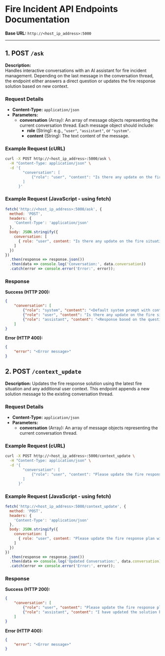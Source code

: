 # Fire Incident API Endpoints Documentation

**Base URL:** `http://<host_ip_address>:5000`

---

## 1. POST `/ask`

**Description:**  
Handles interactive conversations with an AI assistant for fire incident management. Depending on the last message in the conversation thread, the endpoint either answers a direct question or updates the fire response solution based on new context.

### Request Details

- **Content-Type:** `application/json`
- **Parameters:**  
  - **conversation** (Array): An array of message objects representing the current conversation thread. Each message object should include:
    - **role** (String): e.g., `"user"`, `"assistant"`, or `"system"`.
    - **content** (String): The text content of the message.

### Example Request (cURL)
```bash
curl -X POST http://<host_ip_address>:5000/ask \
  -H "Content-Type: application/json" \
  -d '{
        "conversation": [
            {"role": "user", "content": "Is there any update on the fire situation?"}
        ]
      }'
```
### Example Request (JavaScript - using fetch)
```javascript
fetch('http://<host_ip_address>:5000/ask', {
  method: 'POST',
  headers: {
    'Content-Type': 'application/json'
  },
  body: JSON.stringify({
    conversation: [
      { role: "user", content: "Is there any update on the fire situation?" }
    ]
  })
})
  .then(response => response.json())
  .then(data => console.log('Conversation:', data.conversation))
  .catch(error => console.error('Error:', error));
```

### Response

**Success (HTTP 200):**
```json
{
    "conversation": [
        {"role": "system", "content": "<Default system prompt with context>"},
        {"role": "user", "content": "Is there any update on the fire situation?"},
        {"role": "assistant", "content": "<Response based on the question or updated context>"}
    ]
}
```

**Error (HTTP 400):**
```json
{
    "error": "<Error message>"
}
```

## 2. POST `/context_update`

**Description:**
Updates the fire response solution using the latest fire situation and any additional user context. This endpoint appends a new solution message to the existing conversation thread.

### Request Details
- **Content-Type:** `application/json`
- **Parameters:**
  - **conversation** (Array):  An array of message objects representing the current conversation thread.

### Example Request (cURL)
```bash
curl -X POST http://<host_ip_address>:5000/context_update \
  -H "Content-Type: application/json" \
  -d '{
        "conversation": [
            {"role": "user", "content": "Please update the fire response plan with the latest details."}
        ]
      }'
```

### Example Request (JavaScript - using fetch)
```javascript
fetch('http://<host_ip_address>:5000/context_update', {
  method: 'POST',
  headers: {
    'Content-Type': 'application/json'
  },
  body: JSON.stringify({
    conversation: [
      { role: "user", content: "Please update the fire response plan with the latest details." }
    ]
  })
})
  .then(response => response.json())
  .then(data => console.log('Updated Conversation:', data.conversation))
  .catch(error => console.error('Error:', error));
```

### Response

**Success (HTTP 200):**
```json
{
    "conversation": [
        {"role": "user", "content": "Please update the fire response plan with the latest details."},
        {"role": "assistant", "content": "I have updated the solution based on the latest fire situation and your context. \n <Updated solution text>"}
    ]
}
```

**Error (HTTP 400):**
```json
{
    "error": "<Error message>"
}
```